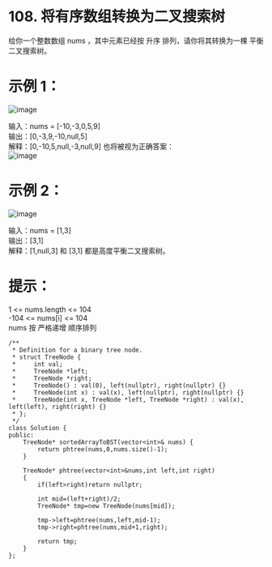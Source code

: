 # 108. 将有序数组转换为二叉搜索树
 
给你一个整数数组 nums ，其中元素已经按 升序 排列，请你将其转换为一棵 平衡 二叉搜索树。  

 

# 示例 1：    
![image](https://github.com/user-attachments/assets/53512a84-34ff-4cdc-9e7e-d1c692695897)  


输入：nums = [-10,-3,0,5,9]  
输出：[0,-3,9,-10,null,5]  
解释：[0,-10,5,null,-3,null,9] 也将被视为正确答案：  
![image](https://github.com/user-attachments/assets/e01daa94-4b9d-42da-9932-7aab0317ad2d)  


# 示例 2：  
![image](https://github.com/user-attachments/assets/eff0112b-61c1-43e9-b6a9-87a90a7e6f3a)  


输入：nums = [1,3]  
输出：[3,1]  
解释：[1,null,3] 和 [3,1] 都是高度平衡二叉搜索树。  
 

# 提示：  

1 <= nums.length <= 104  
-104 <= nums[i] <= 104  
nums 按 严格递增 顺序排列  

```
/**
 * Definition for a binary tree node.
 * struct TreeNode {
 *     int val;
 *     TreeNode *left;
 *     TreeNode *right;
 *     TreeNode() : val(0), left(nullptr), right(nullptr) {}
 *     TreeNode(int x) : val(x), left(nullptr), right(nullptr) {}
 *     TreeNode(int x, TreeNode *left, TreeNode *right) : val(x), left(left), right(right) {}
 * };
 */
class Solution {
public:
    TreeNode* sortedArrayToBST(vector<int>& nums) {
        return phtree(nums,0,nums.size()-1);
    }

    TreeNode* phtree(vector<int>&nums,int left,int right)
    {
        if(left>right)return nullptr;

        int mid=(left+right)/2;
        TreeNode* tmp=new TreeNode(nums[mid]);

        tmp->left=phtree(nums,left,mid-1);
        tmp->right=phtree(nums,mid+1,right);

        return tmp;
    }
};

```
